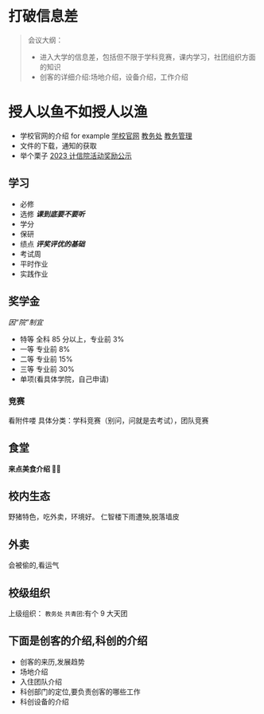 # 打破信息差

> 会议大纲：
>
> - 进入大学的信息差，包括但不限于学科竞赛，课内学习，社团组织方面的知识
> - 创客的详细介绍:场地介绍，设备介绍，工作介绍

# 授人以鱼不如授人以渔

- 学校官网的介绍
  for example
  [学校官网](https://www.njtech.edu.cn/jgsz/xy.htm)
  [教务处](https://jwc.njtech.edu.cn/)
  [教务管理](https://jwgl.njtech.edu.cn/)
- 文件的下载，通知的获取
- 举个栗子
  [2023 计信院活动奖励公示](https://cise.njtech.edu.cn/info/1023/7216.htm)

## 学习

- 必修
- 选修
  **_课到底要不要听_**
- 学分
- 保研
- 绩点
  **_评奖评优的基础_**
- 考试周
- 平时作业
- 实践作业

## 奖学金

_因“院”制宜_

- 特等
  全科 85 分以上，专业前 3%
- 一等
  专业前 8%
- 二等
  专业前 15%
- 三等
  专业前 30%
- 单项(看具体学院，自己申请)

### 竞赛

看附件喽
具体分类：学科竞赛（别问，问就是去考试），团队竞赛

## 食堂

**来点美食介绍 🤤🤤**

## 校内生态

野猪特色，吃外卖，环境好。
仁智楼下雨遭殃,脱落墙皮

## 外卖

会被偷的,看运气

## 校级组织

上级组织：
`教务处`
`共青团`:有个 9 大天团

## 下面是创客的介绍,科创的介绍

- 创客的来历,发展趋势
- 场地介绍
- 入住团队介绍
- 科创部门的定位,要负责创客的哪些工作
- 科创设备的介绍
